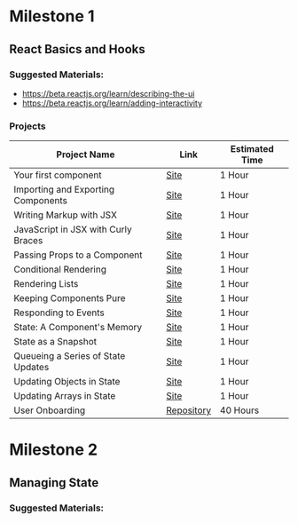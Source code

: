 # Milestone 1 
## React Basics and Hooks
### Suggested Materials:

- https://beta.reactjs.org/learn/describing-the-ui
- https://beta.reactjs.org/learn/adding-interactivity

### Projects

|Project Name|Link|Estimated Time|
--------|-------|------|
| Your first component | [Site](https://beta.reactjs.org/learn/your-first-component#challenges) | 1 Hour |
| Importing and Exporting Components | [Site](https://beta.reactjs.org/learn/importing-and-exporting-components#challenges) | 1 Hour |
| Writing Markup with JSX | [Site](https://beta.reactjs.org/learn/writing-markup-with-jsx#challenges) | 1 Hour |
| JavaScript in JSX with Curly Braces| [Site](https://beta.reactjs.org/learn/javascript-in-jsx-with-curly-braces#challenges) | 1 Hour |
| Passing Props to a Component| [Site](https://beta.reactjs.org/learn/passing-props-to-a-component#challenges) | 1 Hour |
| Conditional Rendering| [Site](https://beta.reactjs.org/learn/conditional-rendering#challenges) | 1 Hour |
| Rendering Lists| [Site](https://beta.reactjs.org/learn/rendering-lists#challenges) | 1 Hour |
| Keeping Components Pure| [Site](https://beta.reactjs.org/learn/keeping-components-pure#challenges) | 1 Hour |
| Responding to Events| [Site](https://beta.reactjs.org/learn/responding-to-events#challenges) | 1 Hour |
| State: A Component's Memory| [Site](https://beta.reactjs.org/learn/state-a-components-memory#challenges) | 1 Hour |
| State as a Snapshot| [Site](https://beta.reactjs.org/learn/state-as-a-snapshot#challenges) | 1 Hour |
| Queueing a Series of State Updates| [Site](https://beta.reactjs.org/learn/queueing-a-series-of-state-updates#challenges) | 1 Hour |
| Updating Objects in State| [Site](https://beta.reactjs.org/learn/updating-objects-in-state#challenges) | 1 Hour |
| Updating Arrays in State| [Site](https://beta.reactjs.org/learn/updating-arrays-in-state#challenges) | 1 Hour |
| User Onboarding | [Repository](https://github.com/tomorrowdevs-projects/user-onboarding) | 40 Hours |


# Milestone 2

## Managing State

### Suggested Materials: